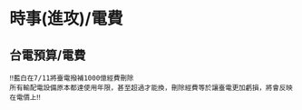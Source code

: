 # 時事(進攻)/電費

## 台電預算/電費

```
‼️藍白在7/11將臺電撥補1000億經費刪除
所有輸配電設備原本都達使用年限，甚至超過才能換，刪除經費等於讓臺電更加虧損，將會反映在電價上‼️
```